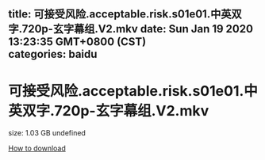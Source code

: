 
title: 可接受风险.acceptable.risk.s01e01.中英双字.720p-玄字幕组.V2.mkv
date: Sun Jan 19 2020 13:23:35 GMT+0800 (CST)    
categories: baidu
---

# 可接受风险.acceptable.risk.s01e01.中英双字.720p-玄字幕组.V2.mkv
size: 1.03 GB
 undefined
 

[How to download](https://bpcam.bemobtrk.com/go/2ceec3aa-1ca2-46d6-b9ff-aaa5c184517c?jno=452)